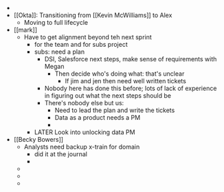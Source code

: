 -
- [[Okta]]: Transitioning from [[Kevin McWilliams]] to Alex
	- Moving to full lifecycle
- [[mark]]
	- Have to get alignment beyond teh next sprint
		- for the team and for subs project
		- subs: need a plan
			- DSI, Salesforce next steps, make sense of requirements with Megan
				- Then decide who's doing what: that's unclear
					- If jim and jen then need well written tickets
			- Nobody here has done this before; lots of lack of experience in figuring out what the next steps should be
			- There's nobody else but us:
				- Need to lead the plan and write the tickets
				- Data as a product needs a PM
				-
		- LATER Look into unlocking data PM
- [[Becky Bowers]]
	- Analysts need backup x-train for domain
		- did it at the journal
		-
	-
	-
	-